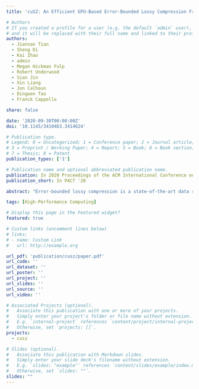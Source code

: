```yaml
---
title: 'cuSZ: An Efficient GPU-Based Error-Bounded Lossy Compression Framework for Scientific Data'

# Authors
# If you created a profile for a user (e.g. the default `admin` user), write the username (folder name) here
# and it will be replaced with their full name and linked to their profile.
authors:
  - Jiannan Tian
  - Sheng Di
  - Kai Zhao
  - admin
  - Megan Hickman Fulp
  - Robert Underwood
  - Sian Jin
  - Xin Liang
  - Jon Calhoun
  - Dingwen Tao
  - Franck Cappello

share: false

date: '2020-09-30T00:00:00Z'
doi: '10.1145/3410463.3414624'

# Publication type.
# Legend: 0 = Uncategorized; 1 = Conference paper; 2 = Journal article;
# 3 = Preprint / Working Paper; 4 = Report; 5 = Book; 6 = Book section;
# 7 = Thesis; 8 = Patent
publication_types: ['1']

# Publication name and optional abbreviated publication name.
publication: In 2020 Proceedings of the ACM International Conference on Parallel Architectures and Compilation Techniques
publication_short: In PACT '20

abstract: "Error-bounded lossy compression is a state-of-the-art data reduction technique for HPC applications because it not only significantly reduces storage overhead but also can retain high fidelity for postanalysis. Because supercomputers and HPC applications are becoming heterogeneous using accelerator-based architectures, in particular GPUs, several development teams have recently released GPU versions of their lossy compressors. However, existing state-of-the-art GPU-based lossy compressors suffer from either low compression and decompression throughput or low compression quality. In this paper, we present an optimized GPU version, cuSZ, for one of the best error-bounded lossy compressors-SZ. To the best of our knowledge, cuSZ is the first error-bounded lossy compressor on GPUs for scientific data. Our contributions are fourfold. (1) We propose a dual-quantization scheme to entirely remove the data dependency in the prediction step of SZ such that this step can be performed very efficiently on GPUs. (2) We develop an efficient customized Huffman coding for the SZ compressor on GPUs. (3) We implement cuSZ using CUDA and optimize its performance by improving the utilization of GPU memory bandwidth. (4) We evaluate our cuSZ on five real-world HPC application datasets from the Scientific Data Reduction Benchmarks and compare it with other state-of-the-art methods on both CPUs and GPUs. Experiments show that our cuSZ improves SZ's compression throughput by up to 370.1x and 13.1x, respectively, over the production version running on single and multiple CPU cores, respectively, while getting the same quality of reconstructed data. It also improves the compression ratio by up to 3.48x on the tested data compared with another state-of-the-art GPU supported lossy compressor."

tags: [High-Performance Computing]

# Display this page in the Featured widget?
featured: true

# Custom links (uncomment lines below)
# links:
# - name: Custom Link
#   url: http://example.org

url_pdf: 'publication/cusz/paper.pdf'
url_code: ''
url_dataset: ''
url_poster: ''
url_project: ''
url_slides: ''
url_source: ''
url_video: ''

# Associated Projects (optional).
#   Associate this publication with one or more of your projects.
#   Simply enter your project's folder or file name without extension.
#   E.g. `internal-project` references `content/project/internal-project/index.md`.
#   Otherwise, set `projects: []`.
projects:
  - cusz

# Slides (optional).
#   Associate this publication with Markdown slides.
#   Simply enter your slide deck's filename without extension.
#   E.g. `slides: "example"` references `content/slides/example/index.md`.
#   Otherwise, set `slides: ""`.
slides: ""
---
```

